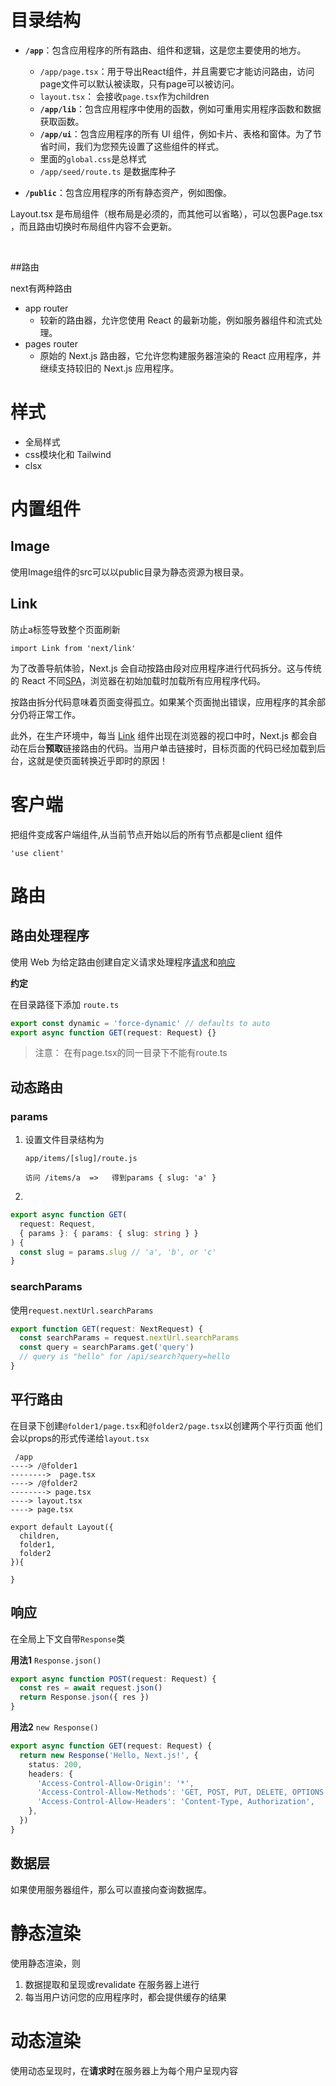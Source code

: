 # 目录结构

- **`/app`**：包含应用程序的所有路由、组件和逻辑，这是您主要使用的地方。
  - `/app/page.tsx`：用于导出React组件，并且需要它才能访问路由，访问page文件可以默认被读取，只有page可以被访问。
  - `layout.tsx`： 会接收`page.tsx`作为children
  - **`/app/lib`**：包含应用程序中使用的函数，例如可重用实用程序函数和数据获取函数。
  - **`/app/ui`**：包含应用程序的所有 UI 组件，例如卡片、表格和窗体。为了节省时间，我们为您预先设置了这些组件的样式。
  - 里面的`global.css`是总样式
  - `/app/seed/route.ts` 是数据库种子

- **`/public`**：包含应用程序的所有静态资产，例如图像。



Layout.tsx 是布局组件（根布局是必须的，而其他可以省略），可以包裹Page.tsx ，而且路由切换时布局组件内容不会更新。

​	



##路由

next有两种路由

* app router
  * 较新的路由器，允许您使用 React 的最新功能，例如服务器组件和流式处理。
* pages router
  * 原始的 Next.js 路由器，它允许您构建服务器渲染的 React 应用程序，并继续支持较旧的 Next.js 应用程序。



# 样式

* 全局样式
* css模块化和 Tailwind
* clsx





# 内置组件

## Image

使用Image组件的src可以以public目录为静态资源为根目录。



## Link

防止a标签导致整个页面刷新

```tsx
import Link from 'next/link'
```



为了改善导航体验，Next.js 会自动按路由段对应用程序进行代码拆分。这与传统的 React 不同[SPA](https://developer.mozilla.org/en-US/docs/Glossary/SPA)，浏览器在初始加载时加载所有应用程序代码。

按路由拆分代码意味着页面变得孤立。如果某个页面抛出错误，应用程序的其余部分仍将正常工作。

此外，在生产环境中，每当 [Link](https://nextjs.org/docs/api-reference/next/link) 组件出现在浏览器的视口中时，Next.js 都会自动在后台**预取**链接路由的代码。当用户单击链接时，目标页面的代码已经加载到后台，这就是使页面转换近乎即时的原因！





# 客户端

把组件变成客户端组件,从当前节点开始以后的所有节点都是client 组件

```tsx
'use client'
```



# 路由

## 路由处理程序

使用 Web 为给定路由创建自定义请求处理程序[请求](https://developer.mozilla.org/docs/Web/API/Request)和[响应](https://developer.mozilla.org/docs/Web/API/Response)

**约定**

在目录路径下添加 `route.ts`

```ts
export const dynamic = 'force-dynamic' // defaults to auto
export async function GET(request: Request) {}
```

> 注意： 在有page.tsx的同一目录下不能有route.ts



## 动态路由

### params

1. 设置文件目录结构为

   ```
   app/items/[slug]/route.js
   
   访问 /items/a  =>   得到params { slug: 'a' }
   ```

2. 

```typescript
export async function GET(
  request: Request,
  { params }: { params: { slug: string } }
) {
  const slug = params.slug // 'a', 'b', or 'c'
}
```

### searchParams

使用`request.nextUrl.searchParams`

```typescript
export function GET(request: NextRequest) {
  const searchParams = request.nextUrl.searchParams
  const query = searchParams.get('query')
  // query is "hello" for /api/search?query=hello
}
```

## 平行路由
在目录下创建`@folder1/page.tsx`和`@folder2/page.tsx`以创建两个平行页面
他们会以props的形式传递给`layout.tsx` 
```
 /app
----> /@folder1
-------->  page.tsx
----> /@folder2
--------> page.tsx
----> layout.tsx
----> page.tsx 
```
```tsx
export default Layout({
  children,
  folder1,
  folder2
}){
  
}
```


## 响应

在全局上下文自带`Response`类

**用法1** `Response.json()`

```typescript
export async function POST(request: Request) {
  const res = await request.json()
  return Response.json({ res })
}
```

**用法2** `new Response()`

```typescript
export async function GET(request: Request) {
  return new Response('Hello, Next.js!', {
    status: 200,
    headers: {
      'Access-Control-Allow-Origin': '*',
      'Access-Control-Allow-Methods': 'GET, POST, PUT, DELETE, OPTIONS',
      'Access-Control-Allow-Headers': 'Content-Type, Authorization',
    },
  })
}
```





## 数据层

如果使用服务器组件，那么可以直接向查询数据库。



# 静态渲染

使用静态渲染，则

1. 数据提取和呈现或revalidate 在服务器上进行
2. 每当用户访问您的应用程序时，都会提供缓存的结果



# 动态渲染

使用动态呈现时，在**请求时**在服务器上为每个用户呈现内容

